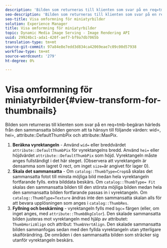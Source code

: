 ```yaml
---
description: 'Bilden som returneras till klienten som svar på en req=tmb-begäran härleds från den sammansatta bilden genom att ta hänsyn till följande värden: wid=, hei=, attribute DefaultThumbPix och attribute MaxPix.'
seo-description: 'Bilden som returneras till klienten som svar på en req=tmb-begäran härleds från den sammansatta bilden genom att ta hänsyn till följande värden: wid=, hei=, attribute DefaultThumbPix och attribute MaxPix.'
seo-title: Visa omformning för miniatyrbilder
solution: Experience Manager
title: Visa omformning för miniatyrbilder
topic: Dynamic Media Image Serving - Image Rendering API
uuid: 29924bc1-ada1-420f-aef7-bf9a7db7065b
translation-type: tm+mt
source-git-commit: 97a84e8e7edd3d834ca42069eae7c09c00d57938
workflow-type: tm+mt
source-wordcount: '279'
ht-degree: 0%

---
```



# Visa omformning för miniatyrbilder{#view-transform-for-thumbnails}

Bilden som returneras till klienten som svar på en req=tmb-begäran härleds från den sammansatta bilden genom att ta hänsyn till följande värden: wid=, hei=, attribute::DefaultThumbPix och attribute::MaxPix.

1. **Beräkna vyrektangeln**  - Använd  `wid=` eller breddvärdet  `attribute::DefaultThumbPix` för vyrektangelns bredd. Använd `hei=` eller höjdvärdet `attribute::DefaultThumbPix` som höjd. Vyrektangeln måste anges fullständigt i det här steget. (Observera att vyrektangeln är densamma som lagret 0 rect, om inget `size=`är angivet för lager 0).
1. **Skala det sammansatta**  - Om  `catalog::ThumbType=Crop`så skalas det sammansatta fotot till minsta möjliga bild medan hela vyrektangeln fortfarande fylls. extra bilddata beskärs. Om `catalog::ThumbType= Fit` skalas den sammansatta bilden till den största möjliga bilden medan hela den sammansatta bilden fortfarande passas in i vyrektangeln. Om `catalog::ThumbType=Texture` ändras inte den sammansatta skalan alls för att bevara upplösningen som anges i `catalog::ThumbRes`.
1. **Fyllning och beskärning**  - vyrektangeln fylls med  `bgc=` färgen (eller, om inget anges, med  `attribute::ThumbBkgColor`). Den skalade sammansatta bilden justeras mot vyrektangeln med hjälp av attributet: `ThumbHorizAlign` och attribut: `ThumbVertAlign`. Den skalade sammansatta bilden sammanfogas sedan med den fyllda vyrektangeln utan ytterligare skalförändring. De områden i den sammansatta bilden som sträcker sig utanför vyrektangeln beskärs.

